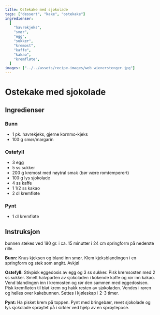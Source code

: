 ```yaml
---
title: Ostekake med sjokolade
tags: ["dessert", "kake", "ostekake"]
ingredienser:
  [
    "havrekjeks",
    "smør",
    "egg",
    "sukker",
    "kremost",
    "kaffe",
    "kakao",
    "kremfløte",
  ]
images: ["../../assets/recipe-images/web_wienerstenger.jpg"]
---
```


# Ostekake med sjokolade

## Ingredienser

### Bunn

- 1 pk. havrekjeks, gjerne kornmo-kjeks
- 100 g smør/margarin

### Ostefyll

- 3 egg
- 5 ss sukker
- 200 g kremost med nøytral smak (bør være romtemperert)
- 100 g lys sjokolade
- 4 ss kaffe
- 1 1/2 ss kakao
- 2 dl kremfløte

### Pynt

- 1 dl kremfløte

## Instruksjon

bunnen stekes ved 180 gr. i ca. 15 minutter i 24 cm springform på nederste rille.

**Bunn:** Knus kjeksen og bland inn smør. Klem kjeksblandingen i en springform og stek som angitt. Avkjøl

**Ostefyll:** Stivpisk eggedosis av egg og 3 ss sukker. Pisk kremsosten med 2 ss sukker. Smelt halvparten av sjokoladen i kokende kaffe og rør inn kakao. Vend blandingen inn i kremosten og rør den sammen med eggedosisen. Pisk kremfløten til bløt krem og hakk resten av sjokoladen. Vendes i røren og helles over kakebunnen. Settes i kjøleskap i 2-3 timer.

**Pynt:** Ha pisket krem på toppen. Pynt med bringebær, revet sjokolade og lys sjokolade sprøytet på i sirkler ved hjelp av en sprøytepose.
